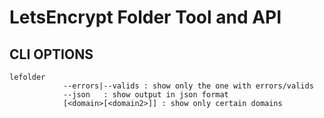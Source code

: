 # LetsEncrypt Folder Tool and API

## CLI OPTIONS
```
lefolder
            --errors|--valids : show only the one with errors/valids
            --json   : show output in json format
            [<domain>[<domain2>]] : show only certain domains
```